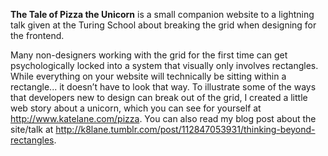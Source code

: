 **The Tale of Pizza the Unicorn** is a small companion website to a lightning talk given at the Turing School about breaking the grid when designing for the frontend.

Many non-designers working with the grid for the first time can get psychologically locked into a system that visually only involves rectangles. While everything on your website will technically be sitting within a rectangle... it doesn’t have to look that way. To illustrate some of the ways that developers new to design can break out of the grid, I created a little web story about a unicorn, which you can see for yourself at http://www.katelane.com/pizza. You can also read my blog post about the site/talk at http://k8lane.tumblr.com/post/112847053931/thinking-beyond-rectangles.
